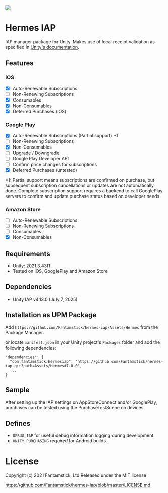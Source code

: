 ![](https://img.shields.io/badge/version-v7.0.0-green)
# Hermes IAP

IAP manager package for Unity. Makes use of local receipt validation as specified in [Unity's  documentation](https://docs.unity3d.com/Manual/UnityIAPValidatingReceipts.html).

## Features

### iOS
- [x] Auto-Renewable Subscriptions
- [ ] Non-Renewing Subscriptions
- [x] Consumables
- [x] Non-Consumables
- [x] Deferred Purchases (iOS)

### Google Play
- [x] Auto-Renewable Subscriptions (Partial support) *1
- [ ] Non-Renewing Subscriptions
- [x] Non-Consumables
- [ ] Upgrade / Downgrade
- [ ] Google Play Developer API
- [ ] Confirm price changes for subscriptions
- [x] Deferred Purchases (untested)

*1: Partial support means subscriptions are confirmed on purchase, but subsequent subscription cancellations or updates are not automatically done. Complete subscription support requires a backend to call GooglePlay servers to confirm and update purchase status based on developer needs.

### Amazon Store
- [ ] Auto-Renewable Subscriptions
- [ ] Non-Renewing Subscriptions
- [ ] Consumables
- [x] Non-Consumables

## Requirements

- Unity: 2021.3.43f1
- Tested on iOS, GooglePlay and Amazon Store

## Dependencies

- Unity IAP  v4.13.0  (July 7, 2025)


## Installation as UPM Package
Add `https://github.com/Fantamstick/hermes-iap/Assets/Hermes` from the Package Manager.

or locate `manifest.json` in your Unity project's `Packages` folder and add the following dependencies:
```
"dependencies": {
  "com.fantamstick.hermesiap": "https://github.com/Fantamstick/hermes-iap.git?path=Assets/Hermes#7.0.0",
  ...
}
```

## Sample

After setting up the IAP settings on AppStoreConnect and/or GooglePlay, purchases can be tested using the PurchaseTestScene on devices.

## Defines

- `DEBUG_IAP` for useful debug information logging during development.
- `UNITY_PURCHASING` *required* for Android builds.

# License

Copyright (c) 2021 Fantamstick, Ltd
Released under the MIT license

https://github.com/Fantamstick/hermes-iap/blob/master/LICENSE.md
